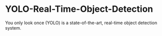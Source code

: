 # YOLO-Real-Time-Object-Detection

You only look once (YOLO) is a state-of-the-art, real-time object detection system.
